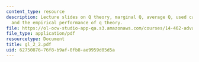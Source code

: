 ```yaml
---
content_type: resource
description: Lecture slides on Q theory, marginal Q, average Q, used capital market,
  and the empirical performance of q theory.
file: https://ol-ocw-studio-app-qa.s3.amazonaws.com/courses/14-462-advanced-macroeconomics-ii-spring-2007/6275087676f8b9af0fb8ae9959d05d5a_gl_2_2.pdf
file_type: application/pdf
resourcetype: Document
title: gl_2_2.pdf
uid: 62750876-76f8-b9af-0fb8-ae9959d05d5a
---
```

